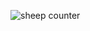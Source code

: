 
  ![sheep counter](https://github.com/Code-With-Amine/sheep_counter/assets/111357726/ff713574-4e6f-4dde-a103-bbcd961d8a9f)
